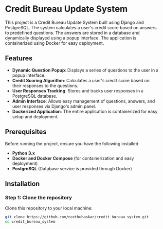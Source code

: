 # Credit Bureau Update System

This project is a Credit Bureau Update System built using Django and PostgreSQL. The system calculates a user's credit score based on answers to predefined questions. The answers are stored in a database and dynamically displayed using a popup interface. The application is containerized using Docker for easy deployment.

## Features

- **Dynamic Question Popup**: Displays a series of questions to the user in a popup interface.
- **Credit Scoring Algorithm**: Calculates a user's credit score based on their responses to the questions.
- **User Responses Tracking**: Stores and tracks user responses in a PostgreSQL database.
- **Admin Interface**: Allows easy management of questions, answers, and user responses via Django's admin panel.
- **Dockerized Application**: The entire application is containerized for easy setup and deployment.

## Prerequisites

Before running the project, ensure you have the following installed:

- **Python 3.x**
- **Docker and Docker Compose** (for containerization and easy deployment)
- **PostgreSQL** (Database service is provided through Docker)

## Installation

### Step 1: Clone the repository

Clone this repository to your local machine:

```bash
git clone https://github.com/neethubaskar/credit_bureau_system.git
cd credit_bureau_system
